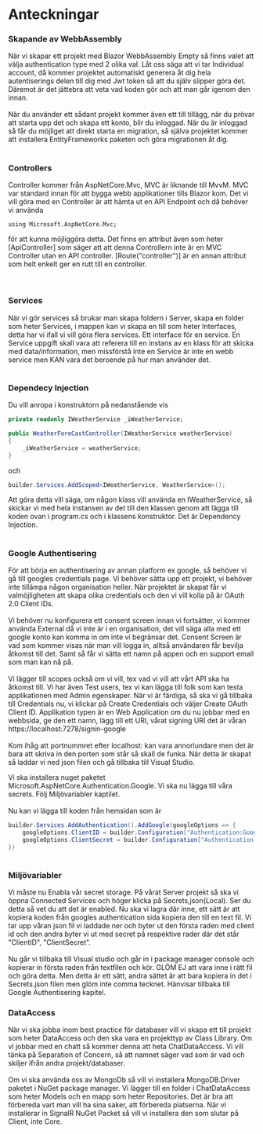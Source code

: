 # Anteckningar

### Skapande av WebbAssembly

<p>
När vi skapar ett projekt med Blazor WebbAssembly Empty så finns valet att välja authentication type med 2 olika val. Låt oss säga att vi tar Individual account, då kommer projektet automatiskt generera åt dig hela autentiserings delen till dig med Jwt token så att du själv slipper göra det. Däremot är det jättebra att veta vad koden gör och att man går igenom den innan.
<br>
<br>
När du använder ett sådant projekt kommer även ett till tillägg, när du prövar att starta upp det och skapa ett konto, blir du inloggad. När du är inloggad så får du möjliget att direkt starta en migration, så själva projektet kommer att installera EntityFrameworks paketen och göra migrationen åt dig.
</p>

#

### Controllers

<p>
Controller kommer från AspNetCore.Mvc, MVC är liknande till MvvM. MVC var standard innan för att bygga webb applikationer tills Blazor kom. Det vi vill göra med en Controller är att hämta ut en API Endpoint och då behöver vi använda

```
using Microsoft.AspNetCore.Mvc;
```

för att kunna möjliggöra detta. Det finns en attribut även som heter [ApiController] som säger att att denna Controllern inte är en MVC Controller utan en API controller.
[Route("controller")] är en annan attribut som helt enkelt ger en rutt till en controller.
<br>
<br>

</p>

#

### Services

<p>
När vi gör services så brukar man skapa foldern i Server, skapa en folder som heter Services, i mappen kan vi skapa en till som heter Interfaces, detta har vi ifall vi vill göra flera services. Ett interface för en service. En Service uppgift skall vara att referera till en instans av en klass för att skicka med data/information, men missförstå inte en Service är inte en webb service men KAN vara det beroende på hur man använder det.
</p>

#

### Dependecy Injection

<p>

Du vill anropa i konstruktorn på nedanstående vis

```csharp
private readonly IWeatherService _iWeatherService;

public WeatherForeCastController(IWeatherService weatherService)
{
    _iWeatherService = weatherService;
}
```

och

```csharp
builder.Services.AddScoped<IWeatherService, WeatherService>();
```

Att göra detta vill säga, om någon klass vill använda en IWeatherService, så skickar vi med hela instansen av det till den klassen genom att lägga till koden ovan i program.cs och i klassens konstruktor. Det är Dependency Injection.

</p>

#

### Google Authentisering

<p>
För att börja en authentisering av annan platform ex google, så behöver vi gå till googles credentials page. Vi behöver sätta upp ett projekt, vi behöver inte tillämpa någon organisation heller. När projektet är skapat får vi valmöjligheten att skapa olika credentials och den vi vill kolla på är OAuth 2.0 Client IDs.
<br>
<br>
Vi behöver nu konfigurera ett consent screen innan vi fortsätter, vi kommer använda External då vi inte är i en organisation, det vill säga alla med ett google konto kan komma in om inte vi begränsar det. Consent Screen är vad som kommer visas när man vill logga in, alltså användaren får bevilja åtkomst till det. Samt så får vi sätta ett namn på appen och en support email som man kan nå på.
<br>
<br>
Vi lägger till scopes också om vi vill, tex vad vi vill att vårt API ska ha åtkomst till. Vi har även Test users, tex vi kan lägga till folk som kan testa applikationen med Admin egenskaper. När vi är färdiga, så ska vi gå tillbaka till Credentials nu, vi klickar på Create Credentials och väljer Create OAuth Client ID. Applikation typen är en Web Application om du nu jobbar med en webbsida, ge den ett namn, lägg till ett URI, vårat signing URI det är våran https://localhost:7278/signin-google
<br>
<br>
Kom ihåg att portnummret efter localhost: kan vara annorlundare men det är bara att skriva in den porten som står så skall de funka. När detta är skapat så laddar vi ned json filen och gå tillbaka till Visual Studio.

Vi ska installera nuget paketet Microsoft.AspNetCore.Authentication.Google. Vi ska nu lägga till våra secrets. Följ Miljövariabler kaptilet.
<br>
<br>
Nu kan vi lägga till koden från hemsidan som är

```csharp
builder.Services.AddAuthentication().AddGoogle(googleOptions => {
    googleOptions.ClientID = builder.Configuration["Authentication:Google:ClientId"];
    googleOptions.ClientSecret = builder.Configuration["Authentication:Google:ClientSecret"];
})
```

</p>

#

### Miljövariabler

<p>
Vi måste nu Enabla vår secret storage. På vårat Server projekt så ska vi öppna Connected Services och höger klicka på Secrets,json(Local). Ser du detta så vet du att det är enabled. Nu ska vi lagra där inne, ett sätt är att kopiera koden från googles authentication sida kopiera den till en text fil. Vi tar upp våran json fil vi laddade ner och byter ut den första raden med client id och den andra byter vi ut med secret på respektive rader där det står "ClientID", "ClientSecret".
<br>
<br>
Nu går vi tillbaka till Visual studio och går in i package manager console och kopierar in första raden från textfilen och kör. GLÖM EJ att vara inne i rätt fil och göra detta. Men detta är ett sätt, andra sättet är att bara kopiera in det i Secrets.json filen men glöm inte comma tecknet. Hänvisar tillbaka till Google Authentisering kapitel.
</p>

### DataAccess

<p>
När vi ska jobba inom best practice för databaser vill vi skapa ett till projekt som heter DataAccess och den ska vara en projekttyp av Class Library. Om vi jobbar med en chatt så kommer denna att heta ChatDataAccess. Vi vill tänka på Separation of Concern, så att namnet säger vad som är vad och skiljer ifrån andra projekt/databaser.
<br>
<br>
Om vi ska använda oss av MongoDb så vill vi installera MongoDB.Driver paketet i NuGet package manager. Vi lägger till en folder i ChatDataAccess som heter Models och en mapp som heter Repositories. Det är bra att förbereda vart man vill ha sina saker, att förbereda platserna. När vi installerar in SignalR NuGet Packet så vill vi installera den som slutar på Client, inte Core.
</p>
